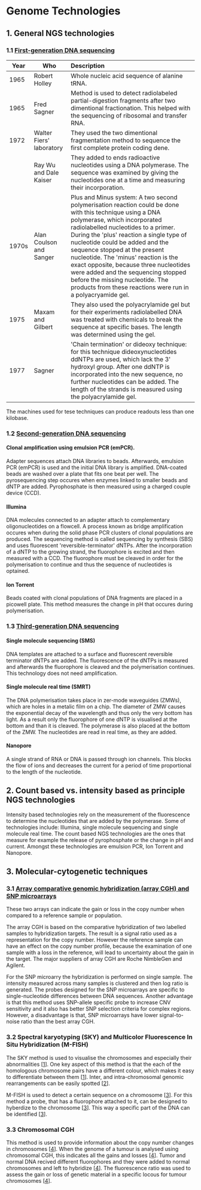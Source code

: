 # Genome Technologies

## 1. General NGS technologies

### 1.1 [First-generation DNA sequencing](https://internal.baudisgroup.org/pdf/2016-01-15___Heather_and_Chain__The-sequence-of-sequencers__Genomics.pdf)

|Year | Who | Description |
|-----|-----|:------------|
|1965|Robert Holley|Whole nucleic acid sequence of alanine tRNA.|
|1965|Fred Sagner|Method is used to detect radiolabeled partial-digestion fragments after two dimentional fractionation. This helped with the sequencing of ribosomal and transfer RNA.|
|1972|Walter Fiers' laboratory|They used the two dimentional fragmentation method to sequence the first complete protein coding dene.|
||Ray Wu and Dale Kaiser|They added to ends radioactive nucleotides using a DNA polymerase. The sequence was examined by giving the nucleotides one at a time and measuring their incorporation.|
|1970s|Alan Coulson and Sanger|Plus and Minus system: A two second polymerisation reaction could be done with this technique using a DNA polymerase, which incorporated radiolabelled nucleotides to a primer. During the 'plus' reaction a single type of nucleotide could be added and the sequence stopped at the present nucleotide. The 'minus' reaction is the exact opposite, because three nucleotides were added and the sequencing stopped before the missing nucleotide. The products from these reactions were run in a polyacryamide gel.|
|1975|Maxam and Gilbert|They also used the polyacrylamide gel but for their experiments radiolabelled DNA was treated with chemicals to break the sequence at specific bases. The length was determined using the gel.|
|1977|Sagner|'Chain termination' or dideoxy technique: for this technique dideoxynucleotides ddNTPs are used, which lack the 3' hydroxyl group. After one ddNTP is incorporated into the new sequence, no further nucleotides can be added. The length of the strands is measured using the polyacrylamide gel.|

The machines used for tese techniques can produce readouts less than one kilobase.

### 1.2 [Second-generation DNA sequencing](https://internal.baudisgroup.org/pdf/2016-01-15___Heather_and_Chain__The-sequence-of-sequencers__Genomics.pdf)

#### Clonal amplification using emulsion PCR (emPCR).

Adapter sequences attach DNA libraries to beads. Afterwards, emulsion PCR (emPCR) is used and the initial DNA library is amplified. DNA-coated beads are washed over a plate that fits one beat per well. The pyrosequencing step occures when enzymes linked to smaller beads and dNTP are added. Pyrophosphate is then measured using a charged couple device (CCD).

#### Illumina

DNA molecules connected to an adapter attach to complementary oligonucleotides on a flowcell. A process known as bridge amplification occures when during the solid phase PCR clusters of clonal populations are produced. The sequencing method is called sequencing by synthesis (SBS) and uses fluorescent 'reversible-terminator' dNTPs. After the incorporation of a dNTP to the growing strand, the fluorophore is excited and then measured with a CCD. The fluorophore must be cleaved in order for the polymerisation to continue and thus the sequence of nucleotides is optained.  

#### Ion Torrent

Beads coated with clonal populations of DNA fragments are placed in a picowell plate. This method measures the change in pH that occures during polymerisation.


### 1.3 [Third-generation DNA sequencing](https://internal.baudisgroup.org/pdf/2016-01-15___Heather_and_Chain__The-sequence-of-sequencers__Genomics.pdf)

#### Single molecule sequencing (SMS)
DNA templates are attached to a surface and fluorescent reversible terminator dNTPs are added. The fluorescence of the dNTPs is measured and afterwards the fluorophore is cleaved and the polymerisation continues. This technology does not need amplification.

#### Single molecule real time (SMRT)

The DNA polymerisation takes place in zer-mode waveguides (ZMWs), which are holes in a metalic film on a chip. The diameter of ZMW causes the exponential decay of the wavelength and thus only the very bottom has light. As a result only the fluorophore of one dNTP is visualised at the bottom and than it is cleaved. The polymerase is also placed at the bottom of the ZMW. The nucleotides are read in real time, as they are added.  

#### Nanopore

A single strand of RNA or DNA is passed through ion channels. This blocks the flow of ions and decreases the current for a period of time proportional to the length of the nucleotide.


## 2. Count based vs. intensity based as principle NGS technologies

Intensity based technologies rely on the measurement of the fluorescence to determine the nucleotides that are added by the polymerase. Some of technologies include: Illumina, single molecule sequencing and single molecule real time. The count based NGS technologies are the ones that measure for example the release of pyrophosphate or the change in pH and current. Amongst these technologies are emulsion PCR, Ion Torrent and Nanopore.

## 3. Molecular-cytogenetic techniques

### 3.1 [Array comparative genomic hybridization (array CGH) and SNP microarrays](https://internal.baudisgroup.org/pdf/2011-05-12___Eichler_et_al__Review_structural_variations_arrays__NatRevGen.pdf)

These two arrays can indicate the gain or loss in the copy number when compared to a reference sample or population. 

The array CGH is based on the comparative hybridization of two labelled samples to hybridization targets. The result is a signal ratio used as a representation for the copy number. However the reference sample can have an effect on the copy number profile, because the examination of one sample with a loss in the reference, will lead to uncertainty about the gain in the target. The major suppliers of array CGH are Roche NimbleGen and Agilent. 

For the SNP microarry the hybridization is performed on single sample. The intensity measured across many samples is clustered and then log ratio is generated. The probes designed for the SNP microarrays are specific to single-nucleotide differences between DNA sequences. Another advantage is that this method uses SNP-allele specific probe to increase CNV sensitivity and it also has better SNP selection criteria for complex regions. However, a disadvantage is that, SNP microarrays have lower signal-to-noise ratio than the best array CGH.

### 3.2 Spectral karyotyping (SKY) and Multicolor Fluorescence In Situ Hybridization (M-FISH)

The SKY method is used to visualise the chromosomes and especially their abnormalities [[1]]. One key aspect of this method is that the each of the homologous chromosome pairs have a different colour, which makes it easy to differentiate between them [[1]]. Inter, and intra-chromosomal genomic rearrangements can be easily spotted [[2]]. 

M-FISH is used to detect a certain sequence on a chromosome [[3]]. For this method a probe, that has a fluorophore attached to it, can be designed to hyberdize to the chromosome [[3]]. This way a specific part of the DNA can be identified [[3]]. 

[1]: https://www.genome.gov/genetics-glossary/Spectral-Karyotype#:~:text=Spectral%20karyotype%20(SKY)%20is%20a,compared%20with%20a%20conventional%20karyotype.
[2]: https://www.sciencedirect.com/topics/biochemistry-genetics-and-molecular-biology/spectral-karyotyping
[3]: https://www.genome.gov/genetics-glossary/Fluorescence-In-Situ-Hybridization#:~:text=%E2%80%8BFluorescence%20In%20Situ%20Hybridization%20(FISH)&text=Fluorescence%20in%20situ%20hybridization%20(FISH)%20is%20a%20laboratory%20technique%20for,fluorescent%20molecule%20attached%20to%20it.

### 3.3 Chromosomal CGH

This method is used to provide information about the copy number changes in chromosomes [[4]]. When the genome of a tumour is analysed using chromosomal CGH, this indicates all the gains and losses [[4]]. Tumor and normal DNA recived different fluorophores and they were added to normal chromosomes and left to hybridize [[4]]. The fluorescence ratio was used to assess the gain or loss of genetic material in a specific locous for tumour chromosomes [[4]]. 

[4]: https://www.ncbi.nlm.nih.gov/pmc/articles/PMC395705/

